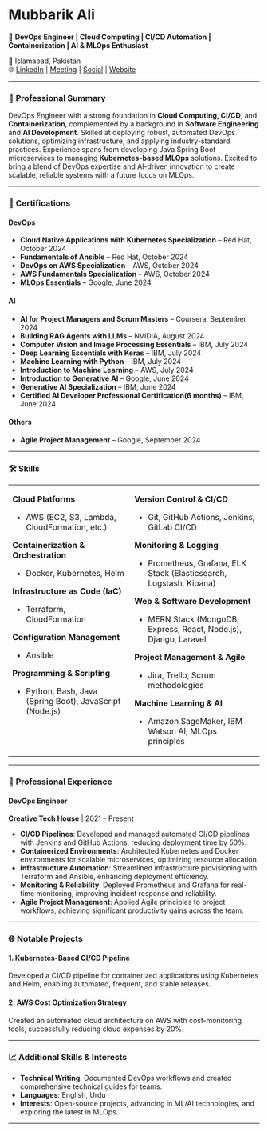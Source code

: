 # Mubbarik Ali

🚀 **DevOps Engineer | Cloud Computing | CI/CD Automation | Containerization | AI & MLOps Enthusiast**

📍 Islamabad, Pakistan  
🌐 <a href="https://linkedin.com/in/mubbarikali" target="_blank">LinkedIn</a> | <a href="https://calendly.com/mubbarikali" target="_blank">Meeting</a> | <a href="https://linktr.ee/mubbarikali" target="_blank">Social</a> | <a href="https://mubbarikali.github.io" target="_blank">Website</a>

---

### 🌟 **Professional Summary**

DevOps Engineer with a strong foundation in **Cloud Computing, CI/CD**, and **Containerization**, complemented by a background in **Software Engineering** and **AI Development**. Skilled at deploying robust, automated DevOps solutions, optimizing infrastructure, and applying industry-standard practices. Experience spans from developing Java Spring Boot microservices to managing **Kubernetes-based MLOps** solutions. Excited to bring a blend of DevOps expertise and AI-driven innovation to create scalable, reliable systems with a future focus on MLOps.

---

### 📜 **Certifications**

#### **DevOps**

* **Cloud Native Applications with Kubernetes Specialization** – Red Hat, October 2024
* **Fundamentals of Ansible** – Red Hat, October 2024
* **DevOps on AWS Specialization** – AWS, October 2024
* **AWS Fundamentals Specialization** – AWS, October 2024
* **MLOps Essentials** – Google, June 2024

#### **AI**

* **AI for Project Managers and Scrum Masters** – Coursera, September 2024
* **Building RAG Agents with LLMs** – NVIDIA, August 2024
* **Computer Vision and Image Processing Essentials** – IBM, July 2024
* **Deep Learning Essentials with Keras** – IBM, July 2024
* **Machine Learning with Python** – IBM, July 2024
* **Introduction to Machine Learning** – AWS, July 2024
* **Introduction to Generative AI** – Google, June 2024
* **Generative AI Specialization** – IBM, June 2024
* **Certified AI Developer Professional Certification(6 months)** – IBM, June 2024

#### **Others**

* **Agile Project Management** – Google, September 2024

---

### 🛠️ **Skills**

<table>
<tr>
  <td valign="top">

  **Cloud Platforms**  
  - AWS (EC2, S3, Lambda, CloudFormation, etc.)

  **Containerization & Orchestration**  
  - Docker, Kubernetes, Helm

  **Infrastructure as Code (IaC)**  
  - Terraform, CloudFormation

  **Configuration Management**  
  - Ansible

  **Programming & Scripting**  
  - Python, Bash, Java (Spring Boot), JavaScript (Node.js)

  </td>
  <td valign="top">

  **Version Control & CI/CD**  
  - Git, GitHub Actions, Jenkins, GitLab CI/CD

  **Monitoring & Logging**  
  - Prometheus, Grafana, ELK Stack (Elasticsearch, Logstash, Kibana)

  **Web & Software Development**  
  - MERN Stack (MongoDB, Express, React, Node.js), Django, Laravel

  **Project Management & Agile**  
  - Jira, Trello, Scrum methodologies

  **Machine Learning & AI**  
  - Amazon SageMaker, IBM Watson AI, MLOps principles

  </td>
</tr>
</table>

---

### 💼 **Professional Experience**

#### **DevOps Engineer**  
**Creative Tech House** | 2021 – Present  
- **CI/CD Pipelines**: Developed and managed automated CI/CD pipelines with Jenkins and GitHub Actions, reducing deployment time by 50%.
- **Containerized Environments**: Architected Kubernetes and Docker environments for scalable microservices, optimizing resource allocation.
- **Infrastructure Automation**: Streamlined infrastructure provisioning with Terraform and Ansible, enhancing deployment efficiency.
- **Monitoring & Reliability**: Deployed Prometheus and Grafana for real-time monitoring, improving incident response and reliability.
- **Agile Project Management**: Applied Agile principles to project workflows, achieving significant productivity gains across the team.

---

### 🌐 **Notable Projects**

#### **1. Kubernetes-Based CI/CD Pipeline**
Developed a CI/CD pipeline for containerized applications using Kubernetes and Helm, enabling automated, frequent, and stable releases.

#### **2. AWS Cost Optimization Strategy**
Created an automated cloud architecture on AWS with cost-monitoring tools, successfully reducing cloud expenses by 20%.

---

### 📈 **Additional Skills & Interests**

- **Technical Writing**: Documented DevOps workflows and created comprehensive technical guides for teams.
- **Languages**: English, Urdu
- **Interests**: Open-source projects, advancing in ML/AI technologies, and exploring the latest in MLOps.

---
